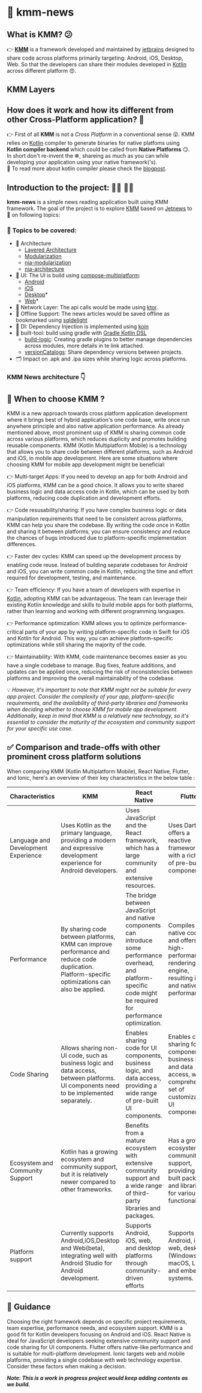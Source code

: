 # :construction: kmm-news
## What is KMM? :confused:
:point_right: **[KMM](https://kotlinlang.org/docs/multiplatform.html)** is a framework developed and maintained by [jetbrains](https://www.jetbrains.com/) designed to share code across platforms primarily targeting: Android, iOS, Desktop, Web. So that the developers can share their modules developed in [Kotlin](https://kotlinlang.org/) across different platform :heart_eyes:.

## KMM Layers

## How does it work and how its different from other Cross-Platform application? :monocle_face:
:point_right: First of all **KMM** is not a *Cross Platform* in a conventional sense :astonished:. KMM relies on [Kotlin](https://kotlinlang.org/) compiler to generate binaries for native platfoms using **Kotlin compiler backend** which could be called from **Native Platforms** :smirk:.\
In short don't re-invent the :wheel_of_dharma:, shareing as much as you can while developing your application using your native framework('s).\
:book: To read more about kotlin compiler please check the [blogpost](https://blog.jetbrains.com/kotlin/2021/10/the-road-to-the-k2-compiler/).

## Introduction to the project: :technologist: :woman_technologist:
**kmm-news** is a simple news reading application built using KMM framework. 
The goal of the project is to explore [KMM](https://kotlinlang.org/docs/multiplatform.html) based on [Jetnews](https://github.com/android/compose-samples/tree/master/JetNews) to :microscope: on following topics: 

### :scroll: Topics to be covered:
- :office: Architecture
  - [Layered Architecture](https://developer.android.com/topic/architecture)
  - [Modularization](https://developer.android.com/topic/modularization)
  - [nia-modularization](https://github.com/android/nowinandroid/blob/main/docs/ModularizationLearningJourney.md)
  - [nia-architecture](https://github.com/android/nowinandroid/blob/main/docs/ArchitectureLearningJourney.md)
- :star_struck: UI: The UI is build using [compose-multiplatform](https://github.com/JetBrains/compose-multiplatform):
  - [Android](https://developer.android.com/jetpack/compose)
  - [iOS](https://github.com/JetBrains/compose-multiplatform-ios-android-template/#readme) 
  - [Desktop](https://github.com/JetBrains/compose-multiplatform-desktop-template/#readme)*
  - [Web](https://kotl.in/wasm-compose-example)*
- :signal_strength: Network Layer: The api calls would be made using [ktor](https://ktor.io/docs/getting-started-ktor-client.html#new-project).
- :floppy_disk: Offline Support: The news articles would be saved offline as bookmarked using [sqldelight](https://cashapp.github.io/sqldelight/2.0.0-alpha05/)
- :syringe: DI: Dependency Injection is implemented using [koin](https://insert-koin.io/)
- :hammer: built-tool: build using gradle with [Gradle Kotlin DSL](https://docs.gradle.org/current/userguide/kotlin_dsl.html)
  - [build-logic](https://developer.squareup.com/blog/herding-elephants/): Creating gradle plugins to better manage dependencies across modules, more details in te link attached.
  - [versionCatalogs](https://docs.gradle.org/current/userguide/platforms.html#sub:version-catalog-declaration): Share dependency versions between projects.
- :card_index_dividers: Impact on .apk and .ipa sizes while sharing logic across platforms.

### KMM News architecture 👇

## 🎯 When to choose KMM ?

KMM is a new approach towards cross platform application development where it brings best of hybrid application's one code base, write once run anywhere principle
and also native application performance. As already mentioned above, most prominent usp of KMM is sharing common code across various platforms, which reduces duplicity and promotes building reusable components.
KMM (Kotlin Multiplatform Mobile) is a technology that allows you to share code between different platforms, such as Android and iOS, in mobile app development. Here are some situations where choosing KMM for mobile app development might be beneficial:

👉 Multi-target Apps: If you need to develop an app for both Android and iOS platforms, KMM can be a good choice. It allows you to write shared business logic and data access code in Kotlin, which can be used by both platforms, reducing code duplication and development efforts.

👉 Code resusability/sharing: If you have complex business logic or data manipulation requirements that need to be consistent across platforms, KMM can help you share the codebase. By writing the code once in Kotlin and sharing it between platforms, you can ensure consistency and reduce the chances of bugs introduced due to platform-specific implementation differences.

👉 Faster dev cycles: KMM can speed up the development process by enabling code reuse. Instead of building separate codebases for Android and iOS, you can write common code in Kotlin, reducing the time and effort required for development, testing, and maintenance.

👉 Team efficiency: If you have a team of developers with expertise in <ins>Kotlin</ins>, adopting KMM can be advantageous. The team can leverage their existing Kotlin knowledge and skills to build mobile apps for both platforms, rather than learning and working with different programming languages.

👉 Performance optimization: KMM allows you to optimize performance-critical parts of your app by writing platform-specific code in Swift for iOS and Kotlin for Android. This way, you can achieve platform-specific optimizations while still sharing the majority of the code.

👉 Maintainability: With KMM, code maintenance becomes easier as you have a single codebase to manage. Bug fixes, feature additions, and updates can be applied once, reducing the risk of inconsistencies between platforms and improving the overall maintainability of the codebase.

💡 <i>However, it's important to note that KMM might not be suitable for every app project. Consider the complexity of your app, platform-specific requirements, and the availability of third-party libraries and frameworks when deciding whether to choose KMM for mobile app development. Additionally, keep in mind that KMM is a relatively new technology, so it's essential to consider the maturity of the ecosystem and community support for your specific use case.</i>


## ✅ Comparison and trade-offs with other prominent cross platform solutions

When comparing KMM (Kotlin Multiplatform Mobile), React Native, Flutter, and Ionic, here's an overview of their key characteristics in the below table :


| Characteristics                           | KMM                                                                                                                                               | React Native                                                                                                                                                             | Flutter                                                                                                                           | ionic                                                                                                                         |
|-------------------------------------|---------------------------------------------------------------------------------------------------------------------------------------------------|--------------------------------------------------------------------------------------------------------------------------------------------------------------------------|-----------------------------------------------------------------------------------------------------------------------------------|-------------------------------------------------------------------------------------------------------------------------------|
| Language and Development Experience | Uses Kotlin as the primary language, providing a modern and expressive  development experience for Android developers.                            | Uses JavaScript and the React framework, which has a  large community and extensive resources.                                                                           | Uses Dart and offers a reactive framework with a rich set of  pre-built UI components.                                            | Uses web technologies such as HTML, CSS, and JavaScript/TypeScript,  making it familiar for web developers.                   |
| Performance                         | By sharing code between platforms, KMM can improve performance and reduce code duplication.  Platform-specific optimizations can also be applied. | The bridge between JavaScript and native components can introduce some performance overhead,  and platform-specific code might be required for performance optimization. | Compiles to native code and offers a high-performance rendering engine,  resulting in fast and native-like performance.           | Renders using web views, which might not match the performance of fully native solutions.                                     |
| Code Sharing                        | Allows sharing non-UI code, such as business logic and data access, between platforms.  UI components need to be implemented separately.          | Enables sharing code for UI components, business logic, and data access,  providing a wide range of pre-built UI components.                                             | Enables code sharing for UI components, business logic, and data access,  with a comprehensive set of customizable UI components. | Shares UI code across platforms using web technologies, offering a single codebase for multiple platforms.                    |
| Ecosystem and Community Support     | Kotlin has a growing ecosystem and community support, but it is relatively newer  compared to other frameworks.                                   | Benefits from a mature ecosystem with extensive community support and a wide range  of third-party libraries and packages.                                               | Has a growing ecosystem and community support, providing pre-built packages and libraries for various functionalities.            | Relies on web technologies, benefitting from a vast web ecosystem, community support, and extensive libraries and frameworks. |
| Platform support                    | Currently supports Android,iOS,Desktop and Web(beta), integrating well with Android Studio for Android development.                               | Supports Android, iOS, web, and desktop platforms through community-driven efforts                                                                                       | Supports Android, iOS, web, desktop (Windows, macOS, Linux), and embedded systems.                                                | Supports Android, iOS, web, and desktop platforms, utilizing web views for rendering.                                         |

## 📌 Guidance 
Choosing the right framework depends on specific project requirements, team expertise, performance needs, and ecosystem support. KMM is a good fit for Kotlin developers focusing on Android and iOS. React Native is ideal for JavaScript developers seeking extensive community support and code sharing for UI components. Flutter offers native-like performance and is suitable for multi-platform development. Ionic targets web and mobile platforms, 
providing a single codebase with web technology expertise. Consider these factors when making a decision.




***Note: This is a work in progress project would keep adding contents as we build.***
  

